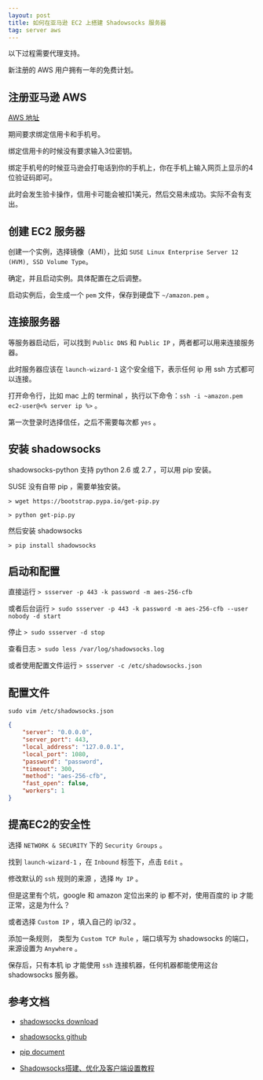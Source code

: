 ```yaml
---
layout: post
title: 如何在亚马逊 EC2 上搭建 Shadowsocks 服务器
tag: server aws
---
```


以下过程需要代理支持。

新注册的 AWS 用户拥有一年的免费计划。

## 注册亚马逊 AWS

[AWS 地址](https://aws.amazon.com/)

期间要求绑定信用卡和手机号。

绑定信用卡的时候没有要求输入3位密钥。

绑定手机号的时候亚马逊会打电话到你的手机上，你在手机上输入网页上显示的4位验证码即可。

此时会发生验卡操作，信用卡可能会被扣1美元，然后交易未成功。实际不会有支出。

## 创建 EC2 服务器

创建一个实例，选择镜像（AMI），比如 `SUSE Linux Enterprise Server 12 (HVM), SSD Volume Type`。

确定，并且启动实例。具体配置在之后调整。

启动实例后，会生成一个 `pem` 文件，保存到硬盘下 `~/amazon.pem` 。

## 连接服务器

等服务器启动后，可以找到 `Public DNS` 和 `Public IP` ，两者都可以用来连接服务器。

此时服务器应该在 `launch-wizard-1` 这个安全组下，表示任何 ip 用 ssh 方式都可以连接。

打开命令行，比如 mac 上的 terminal ，执行以下命令：`ssh -i ~amazon.pem ec2-user@<% server ip %>` 。

第一次登录时选择信任，之后不需要每次都 `yes` 。

## 安装 shadowsocks

shadowsocks-python 支持 python 2.6 或 2.7 ，可以用 pip 安装。

SUSE 没有自带 pip ，需要单独安装。

`> wget https://bootstrap.pypa.io/get-pip.py`

`> python get-pip.py`

然后安装 shadowsocks

`> pip install shadowsocks`

## 启动和配置

直接运行 `> ssserver -p 443 -k password -m aes-256-cfb`

或者后台运行 `> sudo ssserver -p 443 -k password -m aes-256-cfb --user nobody -d start`

停止 `> sudo ssserver -d stop`

查看日志 `> sudo less /var/log/shadowsocks.log`

或者使用配置文件运行 `> ssserver -c /etc/shadowsocks.json`

## 配置文件

`sudo vim /etc/shadowsocks.json`

```json
{
    "server": "0.0.0.0",
    "server_port": 443,
    "local_address": "127.0.0.1",
    "local_port": 1080,
    "password": "password",
    "timeout": 300,
    "method": "aes-256-cfb",
    "fast_open": false,
    "workers": 1
}
```

## 提高EC2的安全性

选择 `NETWORK & SECURITY` 下的 `Security Groups` 。

找到 `launch-wizard-1` ，在 `Inbound` 标签下，点击 `Edit` 。

修改默认的 `ssh` 规则的来源 ，选择 `My IP` 。

但是这里有个坑，google 和 amazon 定位出来的 ip 都不对，使用百度的 ip 才能正常，这是为什么？

或者选择 `Custom IP` ，填入自己的 ip/32 。

添加一条规则， 类型为 `Custom TCP Rule` ，端口填写为 shadowsocks 的端口，来源设置为 `Anywhere` 。

保存后，只有本机 ip 才能使用 `ssh` 连接机器，任何机器都能使用这台 shadowsocks 服务器。

## 参考文档

- [shadowsocks download](http://shadowsocks.org/en/download/servers.html)

- [shadowsocks github](https://github.com/shadowsocks/shadowsocks/tree/7c08101ce8a673fafb22477e8ad720aa57114a1f)

- [pip document](https://pip.pypa.io/en/stable/installing/#install-pip)

- [Shadowsocks搭建、优化及客户端设置教程](http://aisheji.org/web/centos-build-shadowsocks.html)
